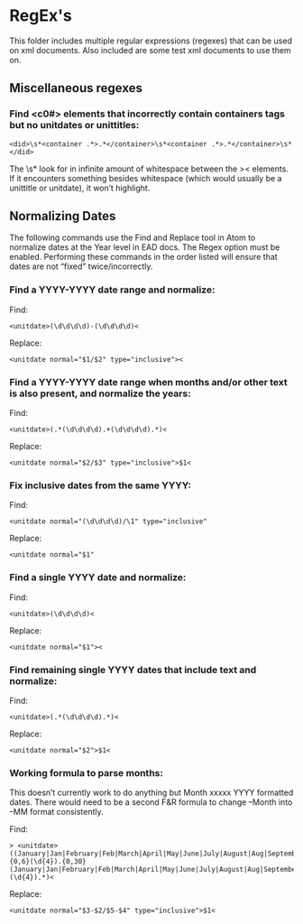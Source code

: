 # RegEx's

This folder includes multiple regular expressions (regexes) that can be used on xml documents. Also included are some test xml documents to use them on.

## Miscellaneous regexes

### Find <c0#> elements that incorrectly contain containers tags but no unitdates or unittitles:
```
<did>\s*<container .*>.*</container>\s*<container .*>.*</container>\s*</did>
```
The \s* look for in infinite amount of whitespace between the >< elements. If it encounters something besides whitespace (which would usually be a unittitle or unitdate), it won’t highlight.

## Normalizing Dates
The following commands use the Find and Replace tool in Atom to normalize dates at the Year level in EAD docs. The Regex option must be enabled. Performing these commands in the order listed will ensure that dates are not “fixed” twice/incorrectly.

### Find a YYYY-YYYY date range and normalize:

Find:
```
<unitdate>(\d\d\d\d)-(\d\d\d\d)<
```
Replace:
```
<unitdate normal="$1/$2" type="inclusive"><
```

### Find a YYYY-YYYY date range when months and/or other text is also present, and normalize the years:

Find:
```
<unitdate>(.*(\d\d\d\d).+(\d\d\d\d).*)<
```
Replace:
```
<unitdate normal="$2/$3" type="inclusive">$1<
```

### Fix inclusive dates from the same YYYY:

Find:
```
<unitdate normal="(\d\d\d\d)/\1" type="inclusive"
```
Replace:
```
<unitdate normal="$1"
```

### Find a single YYYY date and normalize:

Find:
```
<unitdate>(\d\d\d\d)<
```
Replace:
```
<unitdate normal="$1"><
```

### Find remaining single YYYY dates that include text and normalize:

Find:
```
<unitdate>(.*(\d\d\d\d).*)<
```
Replace:
```
<unitdate normal="$2">$1<
```

### Working formula to parse months:
This doesn’t currently work to do anything but Month xxxxx YYYY formatted dates. There would need to be a second F&R formula to change –Month into –MM format consistently.

Find:
```
> <unitdate>((January|Jan|February|Feb|March|April|May|June|July|August|Aug|September|Sept|October|Oct|November|Nov|December|Dec).{0,6}(\d{4}).{0,30}(January|Jan|February|Feb|March|April|May|June|July|August|Aug|September|Sept|October|Oct|November|Nov|December|Dec).*(\d{4}).*)<
```
Replace:
```
<unitdate normal="$3-$2/$5-$4" type="inclusive">$1<
```
